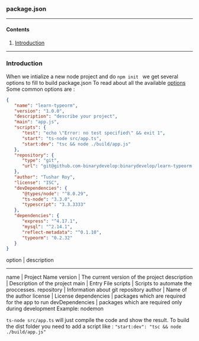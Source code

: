 ### package.json 
---
#### Contents
1. [Introduction](#Introduction)

---
### Introduction
When we intialize a new node project and do `npm init ` we get several options to fill to build package.json
To read about all the available [options](https://docs.npmjs.com/cli/v7/configuring-npm/package-json)
Some common options are :
``` json
{
   "name": "learn-typeorm",
   "version": "1.0.0",
   "description": "describe your project",
   "main": "app.js",
   "scripts": {
      "test": "echo \"Error: no test specified\" && exit 1",
      "start": "ts-node src/app.ts",
      "start:dev": "tsc && node ./build/app.js" 
   },
   "repository": {
      "type": "git",
      "url": "git@github.com-binarydevelop:binarydevelop/learn-typeorm.git"
   },
   "author": "Tushar Roy",
   "license": "ISC",
   "devDependencies": {
      "@types/node": "^8.0.29",
      "ts-node": "3.3.0",
      "typescript": "3.3.3333"
   },
   "dependencies": {
      "express": "^4.17.1",
      "mysql": "^2.14.1",
      "reflect-metadata": "^0.1.10",
      "typeorm": "0.2.32"
   }
}
```

option                              | description
-----------------------------------   ---------------
name                                | Project Name
version                             | The current version of the project
description                         | Description of the project
main                                | Entry File
scripts                             | Scripts to automate the proccesses.
repository                          | Information about git repository
author                              | Name of the author
license                             | License 
dependencies                        | packages which are required for the app to run
devDependencies                     | packages which are required only during development Example: nodemon



`ts-node src/app.ts` will just compile the code and show the result.
To build the dist folder you need to add a script like :
``` "start:dev": "tsc && node ./build/app.js" ```